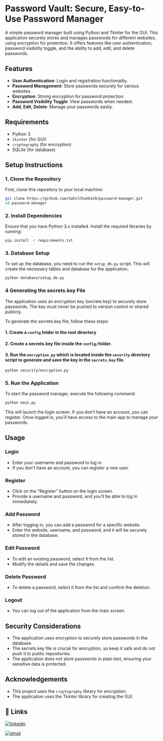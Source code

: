 # Password Vault: Secure, Easy-to-Use Password Manager

A simple password manager built using Python and Tkinter for the GUI. This application securely stores and manages passwords for different websites, using encryption for protection. It offers features like user authentication, password visibility toggle, and the ability to add, edit, and delete passwords.

## Features
- **User Authentication**: Login and registration functionality.
- **Password Management**: Store passwords securely for various websites.
- **Encryption**: Strong encryption for password protection.
- **Password Visibility Toggle**: View passwords when needed.
- **Add, Edit, Delete**: Manage your passwords easily.

## Requirements
- Python 3
- `tkinter` (for GUI)
- `cryptography` (for encryption)
- SQLite (for database)

## Setup Instructions

### 1. Clone the Repository
First, clone this repository to your local machine:

```bash
git clone https://github.com/SahilChukka19/password-manager.git
cd password-manager
```
### 2. Install Dependencies
Ensure that you have Python 3.x installed. Install the required libraries by running:
```bash
pip install -r requirements.txt
```

### 3.  Database Setup
To set up the database, you need to run the `setup_db.py` script. This will create the necessary tables and database for the application.
```bash
python database/setup_db.py
```

### 4 Generating the secrets.key File
The application uses an encryption key (secrets.key) to securely store passwords. The key must never be pushed to version control or shared publicly.

To generate the secrets.key file, follow these steps:

#### 1. Create a `config` folder in the root directory
#### 2.  Create a secrets.key file inside the `config/`folder.
#### 3. Run the `encryption.py` which is located inside the `security` directory script to generate and save the key in the `secrets.key` file.
```bash
python security/encryption.py
```

### 5. Run the Application
To start the password manager, execute the following command:
```bash
python main.py
```
This will launch the login screen. If you don't have an account, you can register. Once logged in, you'll have access to the main app to manage your passwords.



## Usage

### Login
* Enter your username and password to log in.
* If you don't have an account, you can register a new user.
### Register
* Click on the "Register" button on the login screen.
* Provide a username and password, and you'll be able to log in immediately.
### Add Password
* After logging in, you can add a password for a specific website.
* Enter the website, username, and password, and it will be securely stored in the database.
### Edit Password
* To edit an existing password, select it from the list.
* Modify the details and save the changes.
### Delete Password
* To delete a password, select it from the list and confirm the deletion.
### Logout
* You can log out of the application from the main screen.
## Security Considerations
* The application uses encryption to securely store passwords in the database.
* The secrets.key file is crucial for encryption, so keep it safe and do not push it to public repositories.
* The application does not store passwords in plain text, ensuring your sensitive data is protected.

## Acknowledgements
* This project uses the `cryptography` library for encryption.
* The application uses the Tkinter library for creating the GUI.

## 🔗 Links
[![linkedin](https://img.shields.io/badge/linkedin-0A66C2?style=for-the-badge&logo=linkedin&logoColor=white)](https://www.linkedin.com/in/sahil-chukka)

[![gmail](https://img.shields.io/badge/gmail-D14836?style=for-the-badge&logo=gmail&logoColor=white)](mailto:sahil.chukka@gmail.com)


